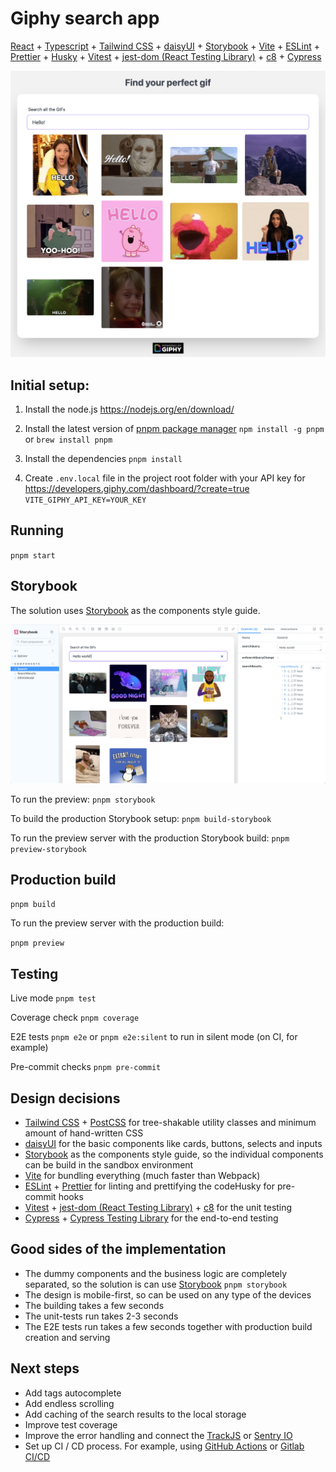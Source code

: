 # Giphy search app

[React](https://reactjs.org) + [Typescript](https://www.typescriptlang.org) + [Tailwind CSS](https://tailwindcss.com) + [daisyUI](https://daisyui.com) + [Storybook](http://storybook.js.org) + [Vite](https://vitejs.dev) + [ESLint](https://eslint.org) + [Prettier](https://prettier.io) + [Husky](https://github.com/typicode/husky) + [Vitest](https://vitest.dev) + [jest-dom (React Testing Library)](https://github.com/testing-library/jest-dom) + [c8](https://github.com/bcoe/c8) + [Cypress](https://www.cypress.io)

![Giphy search app](screenshots/app.png?raw=true)

## Initial setup:

1. Install the node.js
   https://nodejs.org/en/download/

2. Install the latest version of [pnpm package manager](https://pnpm.io/installation#using-npm)
   `npm install -g pnpm` or `brew install pnpm`

3. Install the dependencies
   `pnpm install`

4. Create `.env.local` file in the project root folder with your API key for https://developers.giphy.com/dashboard/?create=true
   `VITE_GIPHY_API_KEY=YOUR_KEY`

## Running

`pnpm start`

## Storybook

The solution uses [Storybook](http://storybook.js.org) as the components style guide.

![Giphy search storybook](screenshots/storybook.png?raw=true)

To run the preview:
`pnpm storybook`

To build the production Storybook setup:
`pnpm build-storybook`

To run the preview server with the production Storybook build:
`pnpm preview-storybook`

## Production build

`pnpm build`

To run the preview server with the production build:

`pnpm preview`

## Testing

Live mode
`pnpm test`

Coverage check
`pnpm coverage`

E2E tests
`pnpm e2e`
or
`pnpm e2e:silent` to run in silent mode (on CI, for example)

Pre-commit checks
`pnpm pre-commit`

## Design decisions

- [Tailwind CSS](https://tailwindcss.com) + [PostCSS](http://postcss.org) for tree-shakable utility classes and minimum amount of hand-written CSS
- [daisyUI](https://daisyui.com) for the basic components like cards, buttons, selects and inputs
- [Storybook](http://storybook.js.org) as the components style guide, so the individual components can be build in the sandbox environment
- [Vite](https://vitejs.dev) for bundling everything (much faster than Webpack)
- [ESLint](http://eslint.org) + [Prettier](http://prettier.io) for linting and prettifying the codeHusky for pre-commit hooks
- [Vitest](http://vitest.dev) + [jest-dom (React Testing Library)](https://github.com/testing-library/jest-dom) + [c8](https://github.com/bcoe/c8) for the unit testing
- [Cypress](http://cypress.io) + [Cypress Testing Library](https://testing-library.com/docs/cypress-testing-library/intro/) for the end-to-end testing

## Good sides of the implementation

- The dummy components and the business logic are completely separated, so the solution is can use [Storybook](http://storybook.js.org) `pnpm storybook`
- The design is mobile-first, so can be used on any type of the devices
- The building takes a few seconds
- The unit-tests run takes 2-3 seconds
- The E2E tests run takes a few seconds together with production build creation and serving

## Next steps

- Add tags autocomplete
- Add endless scrolling
- Add caching of the search results to the local storage
- Improve test coverage
- Improve the error handling and connect the [TrackJS](https://trackjs.com) or [Sentry IO](http://sentry.io)
- Set up CI / CD process. For example, using [GitHub Actions](https://github.com/features/actions) or [Gitlab CI/CD](https://docs.gitlab.com/ee/ci/)
